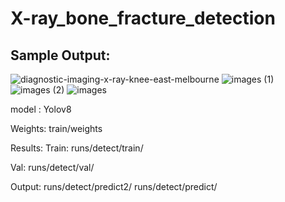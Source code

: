 # X-ray_bone_fracture_detection


<h2>Sample Output: </h2>

![diagnostic-imaging-x-ray-knee-east-melbourne](https://github.com/Adesh696/xray_bone_fracture_detection/assets/71007296/b3b51c91-f39c-4329-842b-0abef013c233)
![images (1)](https://github.com/Adesh696/xray_bone_fracture_detection/assets/71007296/55d86748-08f9-4f9e-a977-53750110f509)
![images (2)](https://github.com/Adesh696/xray_bone_fracture_detection/assets/71007296/b92f2405-f20a-4474-ba82-1ef4c0105ac8)
![images](https://github.com/Adesh696/xray_bone_fracture_detection/assets/71007296/3a662e1d-0e32-4f3d-9060-e4f81c4c41ef)



model : Yolov8

Weights: train/weights

Results:
  Train: runs/detect/train/
  
  Val: runs/detect/val/
  
  Output: runs/detect/predict2/
          runs/detect/predict/

